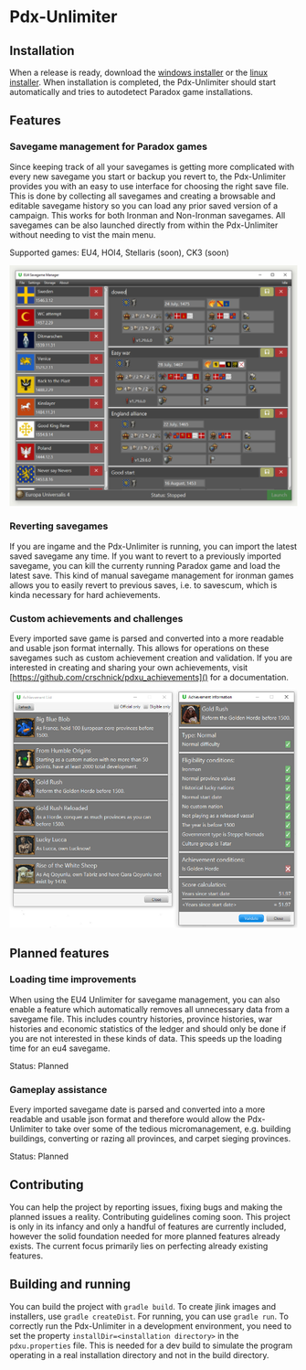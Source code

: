 # Pdx-Unlimiter

## Installation

When a release is ready, download the [windows installer](https://github.com/crschnick/pdx_unlimiter/releases/latest/pdxu_installer.exe) or the [linux installer](https://github.com/crschnick/pdx_unlimiter/releases/latest/pdxu.deb).
When installation is completed, the Pdx-Unlimiter should start automatically and tries to autodetect Paradox game installations.

## Features

### Savegame management for Paradox games

Since keeping track of all your savegames is getting more complicated with every new savegame you start or backup you revert to,
the Pdx-Unlimiter provides you with an easy to use interface for choosing the right save file.
This is done by collecting all savegames and creating a browsable and editable savegame history so you can load any prior saved version of
a campaign. 
This works for both Ironman and Non-Ironman savegames.
All savegames can be also launched directly from within the Pdx-Unlimiter without needing to vist the main menu.

Supported games: EU4, HOI4, Stellaris (soon), CK3 (soon)

![Example](docs/screenshot.png)

### Reverting savegames

If you are ingame and the Pdx-Unlimiter is running, you can import the latest saved savegame any time.
If you want to revert to a previously imported savegame, you can kill the currenty running Paradox game and load the latest save.
This kind of manual savegame management for ironman games allows you to easily revert to previous saves,
i.e. to savescum, which is kinda necessary for hard achievements.

### Custom achievements and challenges

Every imported save game is parsed and converted into a more readable and usable json format internally.
This allows for operations on these savegames such as custom achievement creation and validation.
If you are interested in creating and sharing your own achievements,
visit [https://github.com/crschnick/pdxu_achievements]() for a documentation.

![Example](docs/achievements.png)

## Planned features


### Loading time improvements

When using the EU4 Unlimiter for savegame management, you can also enable a feature which automatically removes all unnecessary
data from a savegame file.
This includes country histories, province histories, war histories and economic statistics of the ledger and should only be done
if you are not interested in these kinds of data.
This speeds up the loading time for an eu4 savegame.

Status: Planned

### Gameplay assistance

Every imported savegame date is parsed and converted into a more readable and usable json format and therefore
would allow the Pdx-Unlimiter to take over some of the tedious micromanagement,
e.g. building buildings, converting or razing all provinces, and carpet sieging provinces.

Status: Planned


## Contributing

You can help the project by reporting issues, fixing bugs and making the planned issues a reality.
Contributing guidelines coming soon. 
This project is only in its infancy and only a handful of features are currently included,
however the solid foundation needed for more planned features already exists.
The current focus primarily lies on perfecting already existing features.

## Building and running

You can build the project with `gradle build`.
To create jlink images and installers, use `gradle createDist`.
For running, you can use `gradle run`.
To correctly run the Pdx-Unlimiter in a development environment, you need to set the property `installDir=<installation directory>`
in the `pdxu.properties` file. This is needed for a dev build to simulate the program operating
in a real installation directory and not in the build directory.
